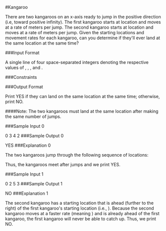 ﻿#Kangaroo

There are two kangaroos on an x-axis ready to jump in the positive direction (i.e, toward positive infinity). The first kangaroo starts at location  and moves at a rate of  meters per jump. The second kangaroo starts at location  and moves at a rate of  meters per jump. Given the starting locations and movement rates for each kangaroo, can you determine if they'll ever land at the same location at the same time?

###Input Format

A single line of four space-separated integers denoting the respective values of , , , and .

###Constraints

###Output Format

Print YES if they can land on the same location at the same time; otherwise, print NO.

####Note:
The two kangaroos must land at the same location after making the same number of jumps.

###Sample Input 0

0 3 4 2
###Sample Output 0

YES
###Explanation 0

The two kangaroos jump through the following sequence of locations:

Thus, the kangaroos meet after  jumps and we print YES.

###Sample Input 1

0 2 5 3
###Sample Output 1

NO
###Explanation 1

The second kangaroo has a starting location that is ahead (further to the right) of the first kangaroo's starting location (i.e., ). Because the second kangaroo moves at a faster rate (meaning ) and is already ahead of the first kangaroo, the first kangaroo will never be able to catch up. Thus, we print NO.